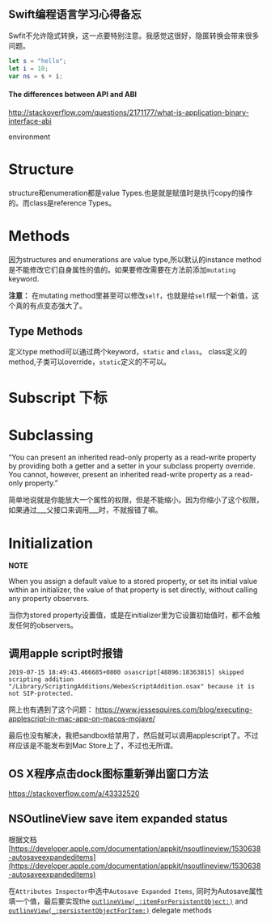 Swift编程语言学习心得备忘
----------------

Swfit不允许隐式转换，这一点要特别注意。我感觉这很好，隐匿转换会带来很多问题。

```swift
let s = "hello";
let i = 10;
var ns = s + i;
```

#### The differences between API and ABI

http://stackoverflow.com/questions/2171177/what-is-application-binary-interface-abi

environment 

# Structure

structure和enumeration都是value Types.也是就是赋值时是执行copy的操作的。而class是reference Types。

# Methods

因为structures and enumerations are value type,所以默认的instance method是不能修改它们自身属性的值的。如果要修改需要在方法前添加`mutating` keyword.  

**注意：** 在mutating method里甚至可以修改`self`，也就是给`self`赋一个新值，这个真的有点变态强大了。

## Type Methods

定义type method可以通过两个keyword，`static` and `class`。 class定义的method,子类可以override，`static`定义的不可以。

# Subscript 下标

# Subclassing

“You can present an inherited read-only property as a read-write property by providing both a getter and a setter in your subclass property override. You cannot, however, present an inherited read-write property as a read-only property.”

简单地说就是你能放大一个属性的权限，但是不能缩小。因为你缩小了这个权限，如果通过___父接口来调用___时，不就报错了嘛。

# Initialization

**NOTE**

When you assign a default value to a stored property, or set its initial value within an initializer, the value of that property is set directly, without calling any property observers.

当你为stored property设置值，或是在initializer里为它设置初始值时，都不会触发任何的observers。

## 调用apple script时报错

```
2019-07-15 18:49:43.466685+0800 osascript[48896:18363815] skipped scripting addition "/Library/ScriptingAdditions/WebexScriptAddition.osax" because it is not SIP-protected.
```

网上也有遇到了这个问题： https://www.jessesquires.com/blog/executing-applescript-in-mac-app-on-macos-mojave/

最后也没有解决，我把sandbox给禁用了，然后就可以调用applescript了。不过样应该是不能发布到Mac Store上了，不过也无所谓。

## OS X程序点击dock图标重新弹出窗口方法

https://stackoverflow.com/a/43332520

## NSOutlineView save item expanded status

根据文档[https://developer.apple.com/documentation/appkit/nsoutlineview/1530638-autosaveexpandeditems](https://developer.apple.com/documentation/appkit/nsoutlineview/1530638-autosaveexpandeditems)

在`Attributes Inspector`中选中`Autosave Expanded Items`, 同时为Autosave属性填一个值，最后要实现the [`outlineView(_:itemForPersistentObject:)`](https://developer.apple.com/documentation/appkit/nsoutlineviewdatasource/1533602-outlineview) and [`outlineView(_:persistentObjectForItem:)`](https://developer.apple.com/documentation/appkit/nsoutlineviewdatasource/1532545-outlineview) delegate methods
